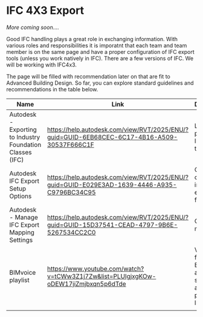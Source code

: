 # IFC 4X3 Export

_More coming soon...._

Good IFC handling plays a great role in exchanging information. With various roles and responsibilities it is imporatnt that each team and team member is on the same page and have a proper configuration of IFC export tools (unless you work natively in IFC). There are a few versions of IFC. We will be working with IFC4x3.

The page will be filled with recommendation later on that are fit to Advanced Building Design. So far, you can explore standard guidelines and recommendations in the table below.

| Name                                                      | Link                                                                                        | Description                                                   |
|-----------------------------------------------------------|---------------------------------------------------------------------------------------------|---------------------------------------------------------------|
| Autodesk - Exporting to Industry Foundation Classes (IFC) | https://help.autodesk.com/view/RVT/2025/ENU/?guid=GUID-6EB68CEC-6C17-4B16-A509-30537F666C1F | Landing page for IFC export to explore                        |
| Autodesk IFC Export Setup Options                         | https://help.autodesk.com/view/RVT/2025/ENU/?guid=GUID-E029E3AD-1639-4446-A935-C9796BC34C95 | Overview of options in IFC export tool for Revit              |
| Autodesk - Manage IFC Export Mapping Settings             | https://help.autodesk.com/view/RVT/2025/ENU/?guid=GUID-15D37541-CEAD-4797-9B6E-5267534CC2C0 | Options for mapping                                           |
| BIMvoice playlist                                         | https://www.youtube.com/watch?v=tCWw3Z1j7Zw&list=PLUIgjxgKOw-oDEW17jiZmjbxqn5p6dTde         | Videos from BIMvoice about best settings and practices of IFC |
|                                                           |                                                                                             |                                                               |
